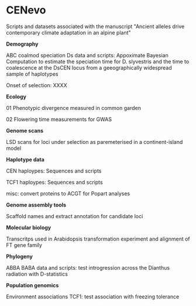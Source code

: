# CENevo
Scripts and datasets associated with the manuscript "Ancient alleles drive contemporary climate adaptation in an alpine plant"

**Demography**

ABC coalmod speciation Ds data and scripts: Appoximate Bayesian Computation to estimate the speciation time for D. slyvestris and the time to coalescence at the DsCEN locus from a geeographically widespread sample of haplotypes

Onset of selection: XXXX

**Ecology**

01 Phenotypic divergence measured in common garden

02 Flowering time measurements for GWAS

**Genome scans**

LSD scans for loci under selection as paremeterised in a continent-island model

**Haplotype data**

CEN haploypes: Sequences and scripts

TCF1 haploypes: Sequences and scripts

misc: convert proteins to ACGT for Popart analyses

**Genome assembly tools**

Scaffold names and extract annotation for candidate loci


**Molecular biology**

Transcritps used in Arabidopsis transformation experiment and alignment of FT gene family



**Phylogeny**

ABBA BABA data and scripts: test introgression across the Dianthus radiation with D-statistics

**Population genomics**

Environment associations TCF1: test association with freezing tolerance
